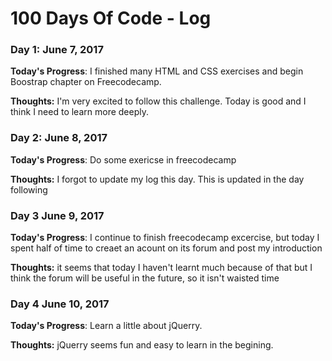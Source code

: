# 100 Days Of Code - Log

### Day 1: June 7, 2017

**Today's Progress**: I finished many HTML and CSS exercises and begin Boostrap chapter on Freecodecamp.

**Thoughts:** I'm very excited to follow this challenge. Today is good and I think I need to learn more deeply.

### Day 2: June 8, 2017

**Today's Progress**: Do some exericse in freecodecamp

**Thoughts:** I forgot to update my log this day. This is updated in the day following

### Day 3 June 9, 2017

**Today's Progress**: I continue to finish freecodecamp excercise, but today I spent half of time to creaet an acount on its forum and post my introduction

**Thoughts:** it seems that today I haven't learnt much because of that but I think the forum will be useful in the future, so it isn't waisted time


### Day 4 June 10, 2017

**Today's Progress**: Learn a little about jQuerry.

**Thoughts:** jQuerry seems fun and easy to learn in the begining.
